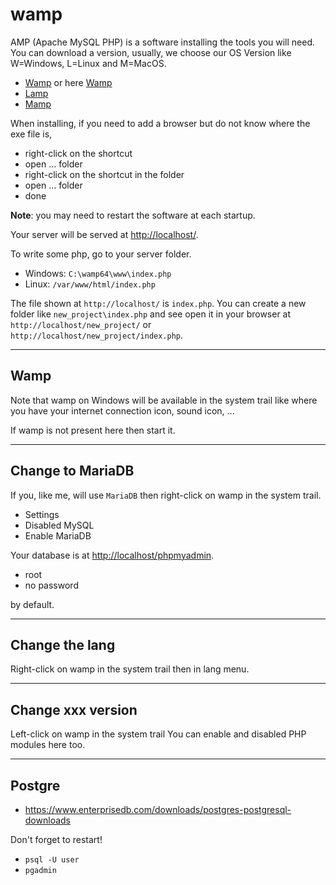 # wamp

AMP (Apache MySQL PHP) is a software installing the tools
you will need. You can download a version, usually,
we choose our OS Version like W=Windows, L=Linux
and M=MacOS.

* [Wamp](https://www.wampserver.com/) or here [Wamp](https://ampps.com/wamp)
* [Lamp](https://ampps.com/lamp)
* [Mamp](https://www.mamp.info/en/mamp/windows/)

When installing, if you need to add a browser
but do not know where the exe file is,

* right-click on the shortcut
* open ... folder
* right-click on the shortcut in the folder
* open ... folder
* done

**Note**: you may need to restart the software
at each startup.

Your server will be served at
[http://localhost/](http://localhost/).

To write some php, go to your server folder.

* Windows: ``C:\wamp64\www\index.php``
* Linux: ``/var/www/html/index.php``

The file shown at ``http://localhost/`` is
``index.php``. You can create a new folder like
``new_project\index.php`` and see open
it in your browser at ``http://localhost/new_project/``
or ``http://localhost/new_project/index.php``.

<hr class="sl">

## Wamp

Note that wamp on Windows will be available
in the system trail like where you have your
internet connection icon, sound icon, ...

If wamp is not present here then start it.

<hr class="sr">

## Change to MariaDB

If you, like me, will use ``MariaDB`` then
right-click on wamp in the system trail.

* Settings
* Disabled MySQL
* Enable MariaDB

Your database is at <http://localhost/phpmyadmin>.

* root
* no password

by default.

<hr class="sl">

## Change the lang

Right-click on wamp in the system trail
then in lang menu.

<hr class="sr">

## Change xxx version

Left-click on wamp in the system trail
You can enable and disabled PHP modules here too.

<hr class="sl">

## Postgre

* <https://www.enterprisedb.com/downloads/postgres-postgresql-downloads>

Don't forget to restart!

* ``psql -U user``
* ``pgadmin``
